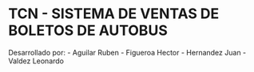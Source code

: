 
**TCN - SISTEMA DE VENTAS DE BOLETOS DE AUTOBUS**
===
Desarrollado por:
    - Aguilar Ruben
    - Figueroa Hector
    - Hernandez Juan
    - Valdez Leonardo

